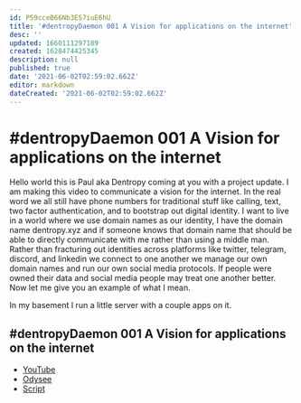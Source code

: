 ```yaml
---
id: P59cceB66Nb3E57iuE6hU
title: '#dentropyDaemon 001 A Vision for applications on the internet'
desc: ''
updated: 1660111297189
created: 1628474425345
description: null
published: true
date: '2021-06-02T02:59:02.662Z'
editor: markdown
dateCreated: '2021-06-02T02:59:02.662Z'
---
```


# #dentropyDaemon 001 A Vision for applications on the internet

Hello world this is Paul aka Dentropy coming at you with a project update. I am making this video to communicate a vision for the internet. In the real word we all still have phone numbers for traditional stuff like calling, text, two factor authentication, and to bootstrap out digital identity. I want to live in a world where we use domain names as our identity, I have the domain name dentropy.xyz and if someone knows that domain name that should be able to directly communicate with me rather than using a middle man. Rather than fracturing out identities across platforms like twitter, telegram, discord, and linkedin we connect to one another we manage our own domain names and run our own social media protocols. If people were owned their data and social media people may treat one another better. Now let me give you an example of what I mean.

In my basement I run a little server with a couple apps on it. 

## #dentropyDaemon 001 A Vision for applications on the internet


* [YouTube](https://www.youtube.com/watch?v=JhxkRiqY4yU)
* [Odysee](https://odysee.com/@dentropicPortal:1/dentropyDaemon001:b)
* [Script](/dentropic-portal/dentropydaemon001)
